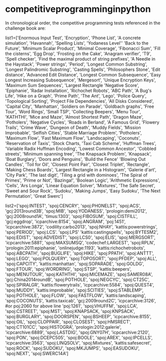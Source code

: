 # competitiveprogramminginpython

In chronological order, the competitive programming tests referenced in the challenge book are:

list1=['Enormous Input Test',
'Encryption',
'Phone List',
'A concrete simulation',
'Havannah',
'Spelling Lists',
'Yodaness Level''
'Back to the Future',
'Minimum Scalar Product',
'Minimal Coverage',
'Fibonacci Sum',
'Fill the cisterns',
'Egg Drop',
'Frosting on the Cake',
'Anagram verifier',
'T9',
'Spell checker',
'Find the maximal product of string prefixes',
'A Needle in the Haystack',
'Power strings',
'Period',
'Longest Common Substring',
'Longest Palindromic Substring',
'Casting Spells',
'Philosophers Stone',
'Edit distance',
'Advanced Edit Distance',
'Longest Common Subsequence',
'Easy Longest Increasing Subsequence',
'Mergesort',
'Unique Encryption Keys',
'Maximum Sum Sequences',
'Largest Rectangle
'Negative Score',
'Epiphanie',
'Radar Installation',
'Richochet Robots',
'ABC Path',
'A Bug's Life',
'Hike on a Graph',
'Prime Path',
'The Ant',
'Lego',
'Police Query',
'Topological Sorting',
'Project File Dependencies',
'All Disks Considered',
'Capital City',
'Manhattan',
'Soldiers on Parade',
'Goldbach graphs',
'Free Tour',
'Word Rings',
'Small TSP',
'Collecting Beepers',
'Menu Tour',
'KATHTHI',
'Mice and Maze',
'Almost Shortest Path',
'Dragon Maze',
'Potholers',
'Negative Cycles',
'Roads in Berland',
'A Famous Grid',
'Flowery Trails',
'Crime Wave',
'Dungeon of Death',
'Muddy Fields',
'Mission Improbable',
'Selfish Cities',
'Stable Marriage Problem',
'Potholers',
'Maximum Flow',
'Fast Maximum Flow',
'Landscaping',
'Coconuts',
'Reservation of Taxis',
'Stock Charts,
'Taxi Cab Scheme',
'Huffman Trees',
'Variable Radix Huffman Encoding',
'Lowest Common Ancestor',
'Cobbled streets',
'Minimum spanning tree',
'The Knapsack Problem',
'Knapsack',
'Boat Burglary',
'Doors and Penguins',
'Build the Fence'
'Blowing Out Candles',
'Toil for Oil',
'Closest Point Pair',
'Closest Triplet',
'Rectangle',
'Making Chess Boards',
'Largest Rectangle in a Histogram',
'Galerie d'art',
'City Park',
'The last digit',
'Tiling a grid with dominoes',
'The Spiral of Primes',
'Prime or Not',
'Bazinga!',
'Boolean Logic',
'Arithmetic Expressions',
'Cells',
'Ars Longa',
'Linear Equation Solver',
'Mixtures',
'The Safe Secret',
'Sweet and Sour Rock',
'Sudoku',
'Making Jumps',
'Easy Sudoku',
'The Next Permutation',
'Great Swerc']


list2=['spoj:INTEST',
'spoj:CENCRY',
'spoj:PHONELST',
'spoj:ACS',
'gcj:2013round3B',
'spoj:MIB',
'spoj:YODANESS',
'prologin:demi2012',
'gcj:2008round1A',
'timus:1303',
'spoj:FIBOSUM',
'spoj:CISTFILL',
'gcj:eggdrop',
'icparchive:8154',
'spoj:ANGRAM',
'poj:1451',
'icpcarchive:3872',
'codility:carbo2013',
'spoj:NHAY',
'kattis:powerstrings',
'spoj:PERIOD',
'spoj:LCS'.
'spoj:LPS'
'kattis:castingspells',
'spoj:BYTESM2',
'spoj:EDIST',
'spoj:ADVEDIST',
'spoj:LCS0',
'spoj:ELIS',
'spoj:MERGSORT',
'icpcarchive:5881',
'spoj:MAXSUMSQ',
'codechef:LARGEST',
'spoj:RPLN',
'prologin:2011:epiphanie',
'onlinejudge:1193',
'kattis:richochetrobots',
'spoj:ABCPATH',
'spoj:BUGLIFE',
'spoj:HIKE',
'spoj:PPATH',
'spoj:ANTTT',
'spoj:LEGO',
'spoj:POLQUERY',
'spoj:TOPOSORT',
'spoj:PFDEP',
'spoj:ALL',
'spoj:CAPCITY',
'kattis:manhattan',
'spoj:SOPARADE',
'spoj:GOLDG',
'spoj:FTOUR',
'spoj:WORDRING',
'spoj:STSP',
'kattis:beepers',
'spoj:MENUTOUR',
'spoj:KATHTHI',
'spoj:MICEMAZE',
'spoj:SAMER08A',
'gcj:China2014roundB',
'spoj:POTHOLE',
'spoj:NEGCYC',
'spoj:CT25C',
'spoj:SPIRALGR',
'kattis:flowerytrails',
'icpcarchive:5584',
'spoj:QUEST4',
'spoj:MUDDY',
'kattis:improbable',
'spoj:SCITIES',
'spoj:STABLEMP',
'spoj:POTHOLE',
'spoj:FLOW',
'spoj:FASTFLOW',
'kattis:landscaping',
'spoj:COCONUTS',
'kattis:taxicab',
'gcj:2009round2C',
'icpcarchive:3126',
#or poj:2060 for above line
'poj:1261',
'spoj:VHUFFM',
'spoj:LCA',
'spoj:CSTREET',
'spoj:MST',
'spoj:KNAPSACK,
'spoj:KNPSACK',
'spoj:BURGLARY',
'spoj:DOORSPEN',
'spoj:BSHEEP',
'icpcarchive:8155',
'spoj:OIL',
'spoj:CLOPPAIR',
'spoj:CLOSEST',
'spoj:HMSRECT',
'spoj:CT101CC',
'spoj:HISTOGRA',
'prologin:2012:galerie',
'icpcarchive:6889',
'spoj:LASTDIG',
'spoj:GNY07H',
'icpcarchive:2120',
'spoj:PON',
'spoj:DCEPC505',
'spoj:BOOLE',
'spoj:AREX',
'spoj:IPCELLS',
'icpcarchive:3563',
'spoj:LINQSOLV',
'spoj:Mixtures',
'kattis:safesecret',
'spoj:ROCK',
'spoj:SUDOKU',
'spoj:MKJUMPS',
'spoj:EASUDOKU',
'spoj:NEXT',
'spoj:SWERC14A']
